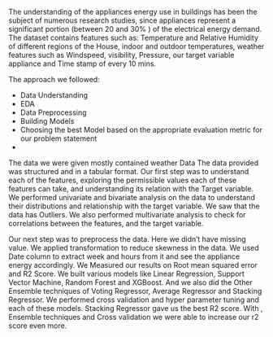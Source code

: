 The understanding of the appliances energy use in buildings has been 
the subject of numerous research studies, since appliances represent a significant 
portion (between 20 and 30% ) of the electrical energy demand.
The dataset contains features such as: Temperature and Relative Humidity of 
different regions of the House, indoor and outdoor temperatures, weather features 
such as Windspeed, visibility, Pressure, our target variable appliance and Time stamp 
of every 10 mins.

The approach we followed:
- Data Understanding
- EDA
- Data Preprocessing
- Building Models
- Choosing the best Model based on the appropriate evaluation metric for our problem statement
- 
The data we were given mostly contained weather Data The data provided was 
structured and in a tabular format. Our first step was to understand each of the 
features, exploring the permissible values each of these features can take, and 
understanding its relation with the Target variable.
We performed univariate and bivariate analysis on the data to understand their 
distributions and relationship with the target variable. We saw that the data has 
Outliers. We also performed multivariate analysis to check for correlations between 
the features, and the target variable.

Our next step was to preprocess the data. Here we didn’t have missing value. We 
applied transformation to reduce skewness in the data. We used Date column to 
extract week and hours from it and see the appliance energy accordingly.
We Measured our results on Root mean squared error and R2 Score.
We built various models like Linear Regression, Support Vector Machine, Random 
Forest and XGBoost. And we also did the Other Ensemble techniques of Voting 
Regressor, Average Regressor and Stacking Regressor.
We performed cross validation and hyper parameter tuning and each of these 
models. Stacking Regressor gave us the best R2 score. With , Ensemble techniques 
and Cross validation we were able to increase our r2 score even more. 
